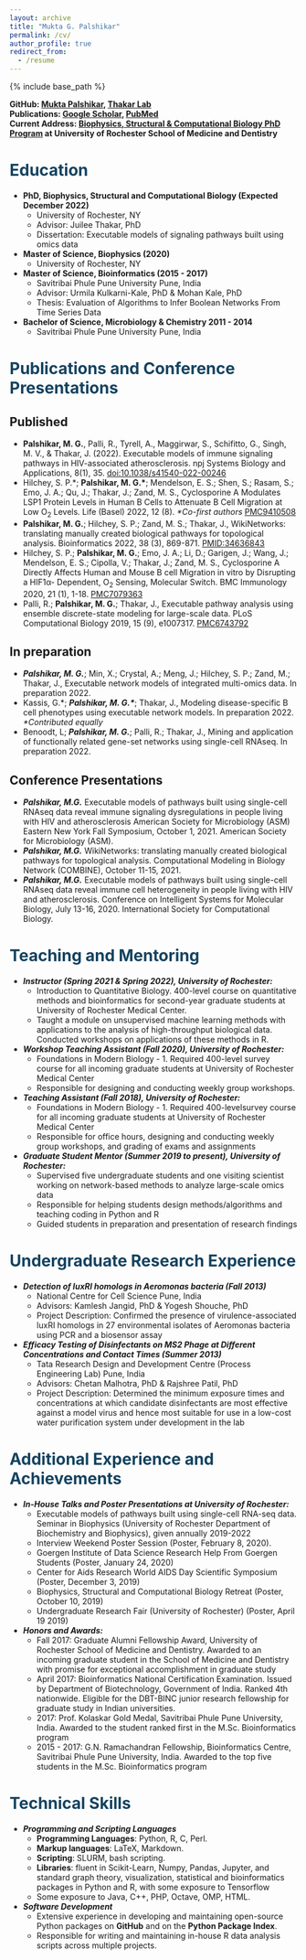 ```yaml
---
layout: archive
title: "Mukta G. Palshikar"
permalink: /cv/
author_profile: true
redirect_from:
  - /resume
---
```


{% include base_path %}

**GitHub: [Mukta Palshikar](https://github.com/mgp13), [Thakar Lab](https://github.com/Thakar-Lab)**<br>
**Publications: [Google Scholar](https://scholar.google.com/citations?hl=en&user=wKCY16IAAAAJ&view_op=list_works&sortby=pubdate), [PubMed](https://pubmed.ncbi.nlm.nih.gov/?term=mukta+palshikar)**<br>
**Current Address: [Biophysics, Structural & Computational Biology PhD Program](https://www.urmc.rochester.edu/education/graduate/phd/biophysics/faculty-students/students.aspx) at University of Rochester School of Medicine and Dentistry**

<span style="color:#154360">Education</span>
======

* **PhD, Biophysics, Structural and Computational Biology (Expected December 2022)**
  - University of Rochester, NY
  - Advisor: Juilee Thakar, PhD
  - Dissertation: Executable models of signaling pathways built using omics data
* **Master of Science, Biophysics (2020)**
  - University of Rochester, NY
* **Master of Science, Bioinformatics (2015 - 2017)**
  - Savitribai Phule Pune University Pune, India
  - Advisor: Urmila Kulkarni-Kale, PhD & Mohan Kale, PhD
  - Thesis: Evaluation of Algorithms to Infer Boolean Networks From Time Series Data
* **Bachelor of Science, Microbiology & Chemistry 2011 - 2014**
  - Savitribai Phule Pune University Pune, India

<span style="color:#154360">Publications and Conference Presentations</span>
======

Published
------
* **Palshikar, M. G.**, Palli, R., Tyrell, A., Maggirwar, S., Schifitto, G., Singh, M. V., & Thakar, J. (2022). Executable models of immune signaling pathways in HIV-associated atherosclerosis. npj Systems Biology and Applications, 8(1), 35. [doi:10.1038/s41540-022-00246](https://doi.org/10.1038/s41540-022-00246-5)
* Hilchey, S. P.<span>&#42;</span>; **Palshikar, M. G.<span>&#42;</span>**; Mendelson, E. S.; Shen, S.; Rasam, S.; Emo, J. A.; Qu, J.; Thakar, J.; Zand, M. S., Cyclosporine A Modulates LSP1 Protein Levels in Human B Cells to Attenuate B Cell Migration at Low O<sub>2</sub> Levels. Life (Basel) 2022, 12 (8). *<span>&#42;</span>Co-first authors* [PMC9410508](https://pubmed.ncbi.nlm.nih.gov/36013463/)
* **Palshikar, M. G.**; Hilchey, S. P.; Zand, M. S.; Thakar, J., WikiNetworks: translating manually created biological pathways for topological analysis. Bioinformatics 2022, 38 (3), 869-871. [PMID:34636843](https://pubmed.ncbi.nlm.nih.gov/34636843/)
* Hilchey, S. P.; **Palshikar, M. G.**; Emo, J. A.; Li, D.; Garigen, J.; Wang, J.; Mendelson, E. S.; Cipolla, V.; Thakar, J.; Zand, M. S., Cyclosporine A Directly Affects Human and Mouse B cell Migration in vitro by Disrupting a HIF1α- Dependent, O<sub>2</sub> Sensing, Molecular Switch. BMC Immunology 2020, 21 (1), 1-18. [PMC7079363](https://www.ncbi.nlm.nih.gov/pmc/articles/PMC7079363/)
* Palli, R.; **Palshikar, M. G.**; Thakar, J., Executable pathway analysis using ensemble discrete-state modeling for large-scale data. PLoS Computational Biology 2019, 15 (9), e1007317. [PMC6743792](https://www.ncbi.nlm.nih.gov/pmc/articles/PMC6743792/)

In preparation
------
* ***Palshikar, M. G.***; Min, X.; Crystal, A.; Meng, J.; Hilchey, S. P.; Zand, M.; Thakar, J., Executable network models of integrated multi-omics data. In preparation 2022.
* Kassis, G.<span>&#42;</span>; ***Palshikar, M. G.<span>&#42;</span>***; Thakar, J., Modeling disease-specific B cell phenotypes using executable network models. In preparation 2022. *&ast;Contributed equally*
* Benoodt, L; ***Palshikar, M. G.***; Palli, R.; Thakar, J., Mining and application of functionally related gene-set networks using single-cell RNAseq. In preparation 2022.

Conference Presentations
------
* ***Palshikar, M.G.*** Executable models of pathways built using single-cell RNAseq data reveal immune signaling dysregulations in people living with HIV and atherosclerosis American Society for Microbiology (ASM) Eastern New York Fall Symposium, October 1, 2021. American Society for Microbiology (ASM).
* ***Palshikar, M.G.*** WikiNetworks: translating manually created biological pathways for topological analysis. Computational Modeling in Biology Network (COMBINE), October 11-15, 2021.
* ***Palshikar, M.G.*** Executable models of pathways built using single-cell RNAseq data reveal immune cell heterogeneity in people living with HIV and atherosclerosis. Conference on Intelligent Systems for Molecular Biology, July 13-16, 2020. International Society for Computational Biology.

<span style="color:#154360">Teaching and Mentoring</span>
======

* ***Instructor (Spring 2021 & Spring 2022), University of Rochester:***
  - Introduction to Quantitative Biology. 400-level course on quantitative methods and bioinformatics for second-year graduate students at
  University of Rochester Medical Center.
  - Taught a module on unsupervised machine learning methods with applications to the analysis of high-throughput biological
  data. Conducted workshops on applications of these methods in R.
* ***Workshop Teaching Assistant (Fall 2020), University of Rochester:***
  - Foundations in Modern Biology - 1. Required 400-level survey course for all incoming graduate students at University of Rochester
  Medical Center
  - Responsible for designing and conducting weekly group workshops.
* ***Teaching Assistant (Fall 2018), University of Rochester:***
  - Foundations in Modern Biology - 1. Required 400-levelsurvey course for all incoming graduate students at University of Rochester
  Medical Center
  - Responsible for office hours, designing and conducting weekly group workshops, and grading of exams and assignments
* ***Graduate Student Mentor (Summer 2019 to present), University of Rochester:***
  - Supervised five undergraduate students and one visiting scientist working on network-based methods to analyze large-scale
  omics data
  - Responsible for helping students design methods/algorithms and teaching coding in Python and R
  - Guided students in preparation and presentation of research findings

<span style="color:#154360">Undergraduate Research Experience</span>
======

* ***Detection of luxRI homologs in Aeromonas bacteria (Fall 2013)***
  - National Centre for Cell Science Pune, India
  - Advisors: Kamlesh Jangid, PhD & Yogesh Shouche, PhD
  - Project Description: Confirmed the presence of virulence-associated luxRI homologs in 27 environmental isolates of Aeromonas bacteria
using PCR and a biosensor assay
* ***Efficacy Testing of Disinfectants on MS2 Phage at Different Concentrations and Contact Times (Summer 2013)***
  - Tata Research Design and Development Centre (Process Engineering Lab) Pune, India
  - Advisors: Chetan Malhotra, PhD & Rajshree Patil, PhD
  - Project Description: Determined the minimum exposure times and concentrations at which candidate disinfectants are most effective
against a model virus and hence most suitable for use in a low-cost water purification system under development in the lab

<span style="color:#154360">Additional Experience and Achievements</span>
======

* ***In-House Talks and Poster Presentations at University of Rochester:***
  - Executable models of pathways built using single-cell RNA-seq data. Seminar in Biophysics (University of Rochester Department of Biochemistry and Biophysics), given annually 2019-2022
  - Interview Weekend Poster Session (Poster, February 8, 2020).
  - Goergen Institute of Data Science Research Help From Goergen Students (Poster, January 24, 2020)
  - Center for Aids Research World AIDS Day Scientific Symposium (Poster, December 3, 2019)
  - Biophysics, Structural and Computational Biology Retreat (Poster, October 10, 2019)
  - Undergraduate Research Fair (University of Rochester) (Poster, April 19 2019)
* ***Honors and Awards:***
  - Fall 2017: Graduate Alumni Fellowship Award, University of Rochester School of Medicine and Dentistry. Awarded to an incoming graduate student in the School of Medicine and Dentistry with promise for exceptional
accomplishment in graduate study
  - April 2017: Bioinformatics National Certification Examination. Issued by Department of Biotechnology, Government of India. Ranked 4th nationwide. Eligible for the DBT-BINC junior research fellowship for graduate study in Indian universities.
  - 2017: Prof. Kolaskar Gold Medal, Savitribai Phule Pune University, India. Awarded to the student ranked first in the M.Sc. Bioinformatics program
  - 2015 - 2017: G.N. Ramachandran Fellowship, Bioinformatics Centre, Savitribai Phule Pune University, India. Awarded to the top five students in the M.Sc. Bioinformatics program

<span style="color:#154360">Technical Skills</span>
======

* ***Programming and Scripting Languages***
  - **Programming Languages**: Python, R, C, Perl.
  - **Markup languages**: LaTeX, Markdown.
  - **Scripting**: SLURM, bash scripting.
  - **Libraries**: fluent in Scikit-Learn, Numpy, Pandas, Jupyter, and standard graph theory, visualization, statistical and bioinformatics packages in Python and R, with some exposure to Tensorflow
  - Some exposure to Java, C++, PHP, Octave, OMP, HTML.
* ***Software Development***
  - Extensive experience in developing and maintaining open-source Python packages on **GitHub** and on the **Python Package Index**.
  - Responsible for writing and maintaining in-house R data analysis scripts across multiple projects.
